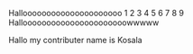 Hallooooooooooooooooooooo
1
2
3
4
5
6
7
8
9
Halloooooooooooooooooooooowwwww

Hallo my contributer name is Kosala